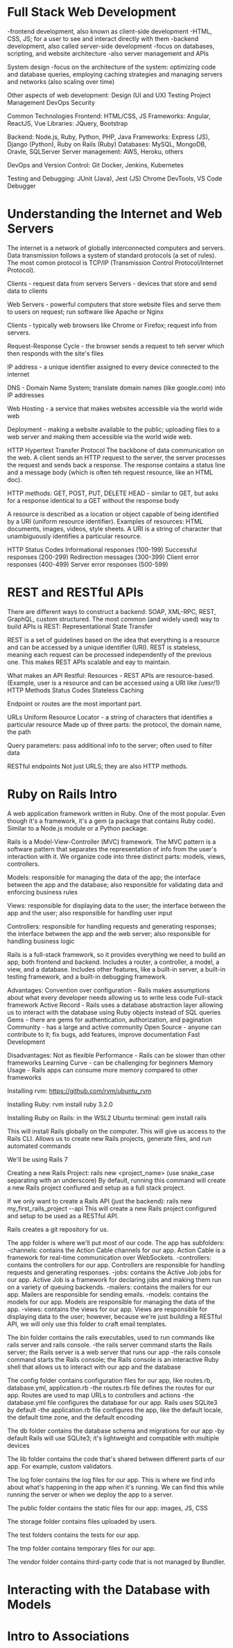 # Full Stack Web Development
-frontend development, also known as client-side development
-HTML, CSS, JS; for a user to see and interact directly with them
-backend development, also called server-side development
-focus on databases, scripting, and website architecture
-also server management and APIs

System design
-focus on the architecture of the system: optimizing code and database queries, employing caching strategies and managing servers and networks (also scaling over time)

Other aspects of web development:
Design (UI and UX)
Testing
Project Management
DevOps
Security

Common Technologies
Frontend:
HTML/CSS, JS
Frameworks: Angular, ReactJS, Vue
Libraries: JQuery, Bootstrap

Backend:
Node.js, Ruby, Python, PHP, Java
Frameworks: Express (JS), Django (Python), Ruby on Rails (Ruby)
Databases: MySQL, MongoDB, Oravle, SQLServer
Server management: AWS, Heroku, others

DevOps and Version Control:
Git
Docker, Jenkins, Kubernetes

Testing and Debugging:
JUnit (Java), Jest (JS)
Chrome DevTools, VS Code Debugger


# Understanding the Internet and Web Servers
The internet is a network of globally interconnected computers and servers. Data transmission follows a system of standard protocols (a set of rules). The most comon protocol is TCP/IP (Transmission Control Protocol/Internet Protocol).

Clients - request data from servers
Servers - devices that store and send data to clients

Web Servers - powerful computers that store website files and serve them to users on request; run software like Apache or Nginx

Clients - typically web browsers like Chrome or Firefox; request info from servers.

Request-Response Cycle - the browser sends a request to teh server which then responds with the site's files

IP address - a unique identifier assigned to every device connected to the internet

DNS - Domain Name System; translate domain names (like google.com) into IP addresses

Web Hosting - a service that makes websites accessible via the world wide web

Deployment - making a website available to the public; uploading files to a web server and making them accessible via the world wide web.

HTTP
Hypertext Transfer Protocol
The backbone of data communication on the web. A client sends an HTTP request to the server, the server processes the request and sends back a response. The response contains a status line and a message body (which is often teh request resource, like an HTML doc).

HTTP methods:
GET, POST, PUT, DELETE
HEAD - similar to GET, but asks for a response identical to a GET without the response body

A resource is described as a location or object capable of being identified by a URI (uniform resource identifier). Examples of resources: HTML documents, images, videos, style sheets. A URI is a string of character that unambiguously identifies a particular resource.

HTTP Status Codes
Informational responses (100-199)
Successful responses (200-299)
Redirection messages (300-399)
Client error responses (400-499)
Server error responses (500-599)


# REST and RESTful APIs
There are different ways to construct a backend: SOAP, XML-RPC, REST, GraphQL, custom structured.
The most common (and widely used) way to build APIs is REST: Representational State Transfer

REST is a set of guidelines based on the idea that everything is a resource and can be accessed by a unique identifier (URI).
REST is stateless, meaning each request can be processed independently of the previous one.
This makes REST APIs scalable and eay to maintain.

What makes an API Restful:
Resources - REST APIs are resource-based. (Example, user is a resource and can be accessed using a URI like /uesr/1)
HTTP Methods
Status Codes
Stateless
Caching

Endpoint or routes are the most important part.

URLs
Uniform Resource Locator - a string of characters that identifies a particular resource
Made up of three parts: the protocol, the domain name, the path

Query parameters: pass additional info to the server; often used to filter data

RESTful endpoints
Not just URLS; they are also HTTP methods.


# Ruby on Rails Intro
A web application framework written in Ruby. One of the most popular.
Even though it's a framework, it's a gem (a package that contains Ruby code).
Similar to a Node.js module or a Python package.

Rails is a Model-View-Controller (MVC) framework. The MVC pattern is a software pattern that separates the representation of info from the user's interaction with it. 
We organize code into three distinct parts: models, views, controllers.

Models: responsible for managing the data of the app; the interface between the app and the database; also responsible for validating data and enforcing business rules

Views: responsible for displaying data to the user; the interface between the app and the user; also responsible for handling user input

Controllers: responsible for handling requests and generating responses; the interface between the app and the web server; also responsible for handling business logic

Rails is a full-stack framework, so it provides everything we need to build an app, both frontend and backend. Includes a router, a controller, a model, a view, and a database.
Includes other features, like a built-in server, a built-in testing framework, and a built-in debugging framework. 

Advantages:
Convention over configuration - Rails makes assumptions about what every developer needs allowing us to write less code
Full-stack framework
Active Record - Rails uses a database abstraction layer allowing us to interact with the database using Ruby objects instead of SQL queries
Gems - there are gems for authentication, authorization, and pagination
Community - has a large and active community
Open Source - anyone can contribute to it; fix bugs, add features, improve documentation
Fast Development

Disadvantages:
Not as flexible
Performance - Rails can be slower than other frameworks
Learning Curve - can be challenging for beginners
Memory Usage - Rails apps can consume more memory compared to other frameworks

Installing rvm:
https://github.com/rvm/ubuntu_rvm

Installing Ruby:
rvm install ruby 3.2.0

Installing Ruby on Rails:
in the WSL2 Ubuntu terminal:
gem install rails

This will install Rails globally on the computer.
This will give us access to the Rails CLI. Allows us to create new Rails projects, generate files, and run automated commands

We'll be using Rails 7

Creating a new Rails Project:
rails new <project_name>
(use snake_case separating with an underscore)
By default, running this command will create a new Rails project confiured and setup as a full stack project.

If we only want to create a Rails API (just the backend):
rails new my_first_rails_project --api
This will create a new Rails project configured and setup to be used as a RESTful API.

Rails creates a git repository for us. 

The app folder is where we'll put most of our code.
The app has subfolders:
-channels: contains the Action Cable channels for our app. Action Cable is a framework for real-time communication over WebSockets.
-controllers: contains the controllers for our app. Controllers are responsible for handling requests and generating responses.
-jobs: contains the Active Job jobs for our app. Active Job is a framework for declaring jobs and making them run on a variety of queuing backends.
-mailers: contains the mailers for our app. Mailers are responsible for sending emails.
-models: contains the models for our app. Models are responsible for managing the data of the app.
-views: contains the views for our app. Views are responsible for displaying data to the user; however, because we're just building a RESTful API, we will only use this folder to craft email templates.

The bin folder contains the rails executables, used to run commands like rails server and rails console.
-the rails server command starts the Rails server; the Rails server is a web server that runs our app
-the rails console command starts the Rails console; the Rails console is an interactive Ruby shell that allows us to interact with our app and the database

The config folder contains configuration files for our app, like routes.rb, database.yml, application.rb
-the routes.rb file defines the routes for our app. Routes are used to map URLs to controllers and actions
-the database.yml file configures the database for our app. Rails uses SQLite3 by default
-the application.rb file configures the app, like the default locale, the default time zone, and the default encoding

The db folder contains the database schema and migrations for our app
-by default Rails will use SQLite3; it's lightweight and compatible with multiple devices

The lib folder contains the code that's shared between different parts of our app. For example, custom validators.

The log foler contains the log files for our app. This is where we find info about what's happening in the app when it's running. We can find this while running the server or when we deploy the app to a server.

The public folder contains the static files for our app: images, JS, CSS

The storage folder contains files uploaded by users.

The test folders contains the tests for our app.

The tmp folder contains temporary files for our app.

The vendor folder contains third-party code that is not managed by Bundler.


# Interacting with the Database with Models


# Intro to Associations